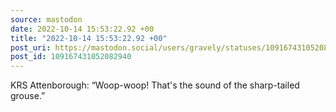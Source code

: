 ```yaml
---
source: mastodon
date: 2022-10-14 15:53:22.92 +00
title: "2022-10-14 15:53:22.92 +00"
post_uri: https://mastodon.social/users/gravely/statuses/109167431052082940
post_id: 109167431052082940
---
```

KRS Attenborough: “Woop-woop! That's the sound of the sharp-tailed grouse.”


